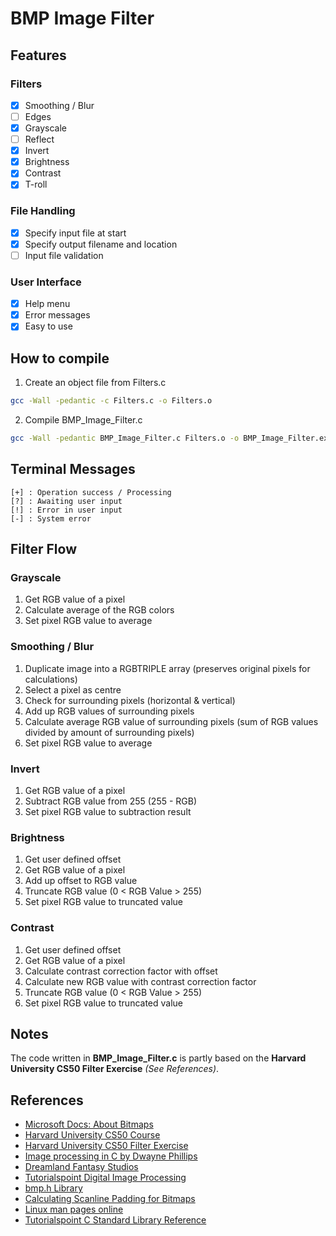 # BMP Image Filter

## Features
### Filters
- [x] Smoothing / Blur
- [ ] Edges
- [x] Grayscale
- [ ] Reflect
- [x] Invert
- [x] Brightness
- [x] Contrast
- [x] T-roll

### File Handling
- [x] Specify input file at start
- [x] Specify output filename and location
- [ ] Input file validation

### User Interface
- [x] Help menu
- [x] Error messages
- [x] Easy to use

## How to compile
1. Create an object file from Filters.c
```bash
gcc -Wall -pedantic -c Filters.c -o Filters.o
```
2. Compile BMP_Image_Filter.c
```bash
gcc -Wall -pedantic BMP_Image_Filter.c Filters.o -o BMP_Image_Filter.exe
```

## Terminal Messages
```
[+] : Operation success / Processing  
[?] : Awaiting user input
[!] : Error in user input
[-] : System error
```

## Filter Flow
### Grayscale
1. Get RGB value of a pixel
2. Calculate average of the RGB colors
3. Set pixel RGB value to average

### Smoothing / Blur
1. Duplicate image into a RGBTRIPLE array (preserves original pixels for calculations)
2. Select a pixel as centre
3. Check for surrounding pixels (horizontal & vertical)
4. Add up RGB values of surrounding pixels
5. Calculate average RGB value of surrounding pixels (sum of RGB values divided by amount of surrounding pixels)
6. Set pixel RGB value to average

### Invert
1. Get RGB value of a pixel
2. Subtract RGB value from 255 (255 - RGB)
3. Set pixel RGB value to subtraction result

### Brightness
1. Get user defined offset
2. Get RGB value of a pixel
3. Add up offset to RGB value
4. Truncate RGB value (0 < RGB Value > 255)
5. Set pixel RGB value to truncated value

### Contrast
1. Get user defined offset
2. Get RGB value of a pixel
3. Calculate contrast correction factor with offset
4. Calculate new RGB value with contrast correction factor
5. Truncate RGB value (0 < RGB Value > 255)
6. Set pixel RGB value to truncated value

## Notes
The code written in **BMP_Image_Filter.c** is partly based on the **Harvard University CS50 Filter Exercise** *(See References)*.

## References
- [Microsoft Docs: About Bitmaps](https://docs.microsoft.com/en-us/windows/win32/gdi/about-bitmaps)
- [Harvard University CS50 Course](https://pll.harvard.edu/course/cs50-introduction-computer-science?delta=0)
- [Harvard University CS50 Filter Exercise](https://cs50.harvard.edu/x/2021/psets/4/filter/less/)
- [Image processing in C by Dwayne Phillips](https://homepages.inf.ed.ac.uk/rbf/BOOKS/PHILLIPS/)
- [Dreamland Fantasy Studios](https://www.dfstudios.co.uk/)
- [Tutorialspoint Digital Image Processing](https://www.tutorialspoint.com/dip/index.htm)
- [bmp.h Library](https://gist.github.com/BrainUser/80a4e12f8ae535499243)
- [Calculating Scanline Padding for Bitmaps](https://forum.powerbasic.com/forum/user-to-user-discussions/programming/43679-calculating-scanline-padding-for-bitmaps)
- [Linux man pages online](https://man7.org/linux/man-pages/index.html)
- [Tutorialspoint C Standard Library Reference](https://www.tutorialspoint.com/c_standard_library/index.htm)
